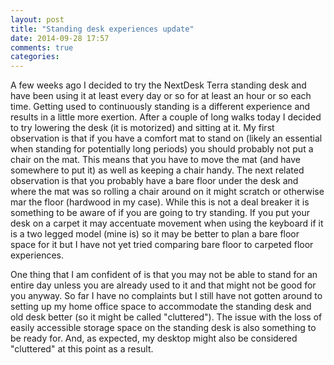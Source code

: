```yaml
---
layout: post
title: "Standing desk experiences update"
date: 2014-09-28 17:57
comments: true
categories: 
---
```

A few weeks ago I decided to try the NextDesk Terra standing desk and have been using it at least every day or so for at least an hour or so each time.
Getting used to continuously standing is a different experience and results in a little more exertion.
After a couple of long walks today I decided to try lowering the desk (it is motorized) and sitting at it.
My first observation is that if you have a comfort mat to stand on (likely an essential when standing for potentially long periods) you should probably not put a chair on the mat.
This means that you have to move the mat (and have somewhere to put it) as well as keeping a chair handy.
The next related observation is that you probably have a bare floor under the desk and where the mat was so rolling a chair around on it might scratch or otherwise mar the floor (hardwood in my case).
While this is not a deal breaker it is something to be aware of if you are going to try standing.
If you put your desk on a carpet it may accentuate movement when using the keyboard if it is a two legged model (mine is) so it may be better to plan a bare floor space for it but I have not yet tried comparing bare floor to carpeted floor experiences.

One thing that I am confident of is that you may not be able to stand for an entire day unless you are already used to it and that might not be good for you anyway.
So far I have no complaints but I still have not gotten around to setting up my home office space to accommodate the standing desk and old desk better (so it might be called "cluttered").
The issue with the loss of easily accessible storage space on the standing desk is also something to be ready for.
And, as expected, my desktop might also be considered "cluttered" at this point as a result.

